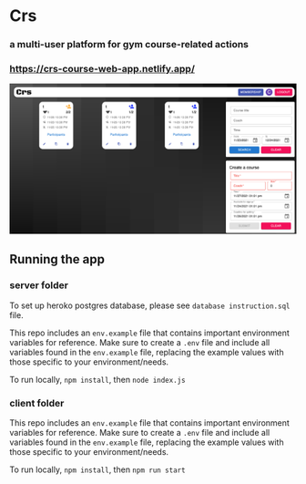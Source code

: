 # Crs 
### a multi-user platform for gym course-related actions
### https://crs-course-web-app.netlify.app/

![Memories](crs_screenshot.png)



## Running the app

### server folder

To set up heroko postgres database, please see `database instruction.sql` file.

This repo includes an `env.example` file that contains important environment variables for reference.  Make sure to create a `.env` file and include all variables found in the `env.example` file, replacing the example values with those specific to your environment/needs.

To run locally, `npm install`, then `node index.js`

### client folder

This repo includes an `env.example` file that contains important environment variables for reference.  Make sure to create a `.env` file and include all variables found in the `env.example` file, replacing the example values with those specific to your environment/needs.

To run locally, `npm install`, then `npm run start`
